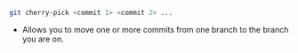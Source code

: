  ```bash
git cherry-pick <commit 1> <commit 2> ...
```

- Allows you to move one or more commits from one branch to the branch you are on.